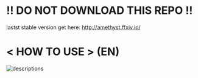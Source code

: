 # !! DO NOT DOWNLOAD THIS REPO !!

lastst stable version get here: http://amethyst.ffxiv.io/

# < HOW TO USE > (EN)
![descriptions](https://github.com/laiglinne-ff/Project_TheStone/blob/master/Amethyst/set1.png)
